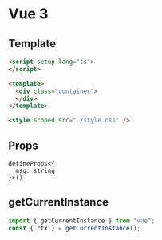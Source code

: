 # Vue 3
## Template
```html
<script setup lang="ts">
</script>

<template>
  <div class="container">
  </div>
</template>

<style scoped src="./style.css" />
```

## Props
```
defineProps<{
  msg: string
}>()
```

## getCurrentInstance

```js
import { getCurrentInstance } from "vue";
const { ctx } = getCurrentInstance();
```